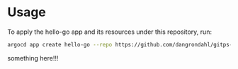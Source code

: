 # Usage

To apply the hello-go app and its resources under this repository, run:

```bash
argocd app create hello-go --repo https://github.com/dangrondahl/gitps-demo-environment.git --path hello-go --dest-server https://kubernetes.default.svc --dest-namespace dev
```

something here!!!
